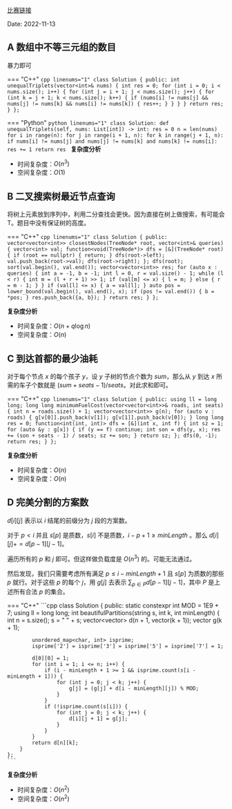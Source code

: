 [比赛链接](https://leetcode.cn/contest/weekly-contest-318/)

Date: 2022-11-13

## A 数组中不等三元组的数目

暴力即可

=== "C++"
    ```cpp linenums="1"
    class Solution {
    public:
        int unequalTriplets(vector<int>& nums) {
            int res = 0;
            for (int i = 0; i < nums.size(); i++) {
                for (int j = i + 1; j < nums.size(); j++) {
                    for (int k = j + 1; k < nums.size(); k++) {
                        if (nums[i] != nums[j] && nums[j] != nums[k] && nums[i] != nums[k]) {
                            res++;
                        }
                    }
                }
            }
            return res;
        }
    };
    ```
  
=== "Python"
    ```python linenums="1"
    class Solution:
        def unequalTriplets(self, nums: List[int]) -> int:
            res = 0
            n = len(nums)
            for i in range(n):
                for j in range(i + 1, n):
                    for k in range(j + 1, n):
                        if nums[i] != nums[j] and nums[j] != nums[k] and nums[k] != nums[i]:
                            res += 1
            return res
    ```
**复杂度分析**

- 时间复杂度：$O(n^3)$
- 空间复杂度：$O(1)$

## B 二叉搜索树最近节点查询

将树上元素放到序列中，利用二分查找会更快。因为直接在树上做搜索，有可能会 T。题目中没有保证树的高度。

=== "C++"
    ```cpp linenums="1"
    class Solution {
    public:
        vector<vector<int>> closestNodes(TreeNode* root, vector<int>& queries) {
            vector<int> val;
            function<void(TreeNode*)> dfs = [&](TreeNode* root) {
                if (root == nullptr) {
                    return;
                }
                dfs(root->left);
                val.push_back(root->val);
                dfs(root->right);
            };
            dfs(root);
            sort(val.begin(), val.end());
            vector<vector<int>> res;
            for (auto x : queries) {
                int a = -1, b = -1;
                int l = 0, r = val.size() - 1;
                while (l < r) {
                    int m = (l + r + 1) >> 1;
                    if (val[m] <= x) {
                        l = m;
                    } else {
                        r = m - 1;
                    }
                }
                if (val[l] <= x) {
                    a = val[l];
                }
                auto pos = lower_bound(val.begin(), val.end(), x);
                if (pos != val.end()) {
                    b = *pos;
                }
                res.push_back({a, b});
            }
            return res;
        }
    };
    ```

**复杂度分析**

- 时间复杂度：$O(n + q\log n)$
- 空间复杂度：$O(n)$

## C 到达首都的最少油耗

对于每个节点 $x$ 的每个孩子 $y$，设 $y$ 子树的节点个数为 $sum$，那么从 $y$ 到达 $x$ 所需的车子个数就是 $(sum + seats - 1) / seats$。对此求和即可。

=== "C++"
    ```cpp linenums="1"
    class Solution {
    public:
        using ll = long long;
        long long minimumFuelCost(vector<vector<int>>& roads, int seats) {
            int n = roads.size() + 1;
            vector<vector<int>> g(n);
            for (auto v : roads) {
                g[v[0]].push_back(v[1]);
                g[v[1]].push_back(v[0]);
            }
            long long res = 0;
            function<int(int, int)> dfs = [&](int x, int f) {
                int sz = 1;
                for (auto &y : g[x]) {
                    if (y == f) continue;
                    int son = dfs(y, x);
                    res += (son + seats - 1) / seats;
                    sz += son;
                }
                return sz;
            };
            dfs(0, -1);
            return res;
        }
    };
    ```


**复杂度分析**

- 时间复杂度：$O(n)$
- 空间复杂度：$O(n)$

## D 完美分割的方案数

$d[i][j]$ 表示以 $i$ 结尾的前缀分为 $j$ 段的方案数。

对于 $p < i$ 并且 $s[p]$ 是质数，$s[i]$ 不是质数，$i-p+1 \ge minLength$ 。那么 $d[i][j] += d[p - 1][j - 1]$。

遍历所有的 $p$ 和 $j$ 即可。但这样做负载度是 $O(n^3)$ 的。可能无法通过。

然后发现，我们只需要考虑所有满足 $p \le i - minLength + 1$ 且 $s[p]$ 为质数的那些 $p$ 就行。对于这些 $p$ 的每个 $j$，用 $g[j]$ 去表示 $\sum_{p\in P}{d[p - 1][j - 1]}$，其中 $P$ 是上述所有合法 $p$ 的集合。

=== "C++"
    ```cpp
    class Solution {
    public:
        static constexpr int MOD = 1E9 + 7;
        using ll = long long;
        int beautifulPartitions(string s, int k, int minLength) {
            int n = s.size();
            s = " " + s;
            vector<vector<ll>> d(n + 1, vector<ll>(k + 1));
            vector<ll> g(k + 1);

            unordered_map<char, int> isprime;
            isprime['2'] = isprime['3'] = isprime['5'] = isprime['7'] = 1;

            d[0][0] = 1;
            for (int i = 1; i <= n; i++) {
                if (i - minLength + 1 >= 1 && isprime.count(s[i - minLength + 1])) {
                    for (int j = 0; j < k; j++) {
                        g[j] = (g[j] + d[i - minLength][j]) % MOD;
                    }
                }
                if (!isprime.count(s[i])) {
                    for (int j = 0; j < k; j++) {
                        d[i][j + 1] = g[j];
                    }
                }
            }
            return d[n][k];
        }
    };
    ```

**复杂度分析**

- 时间复杂度：$O(n^2)$
- 空间复杂度：$O(n^2)$
